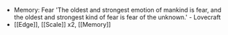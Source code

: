 - Memory: Fear
  'The oldest and strongest emotion of mankind is fear, and the oldest and strongest kind of fear is fear of the unknown.' - Lovecraft
- [[Edge]], [[Scale]] x2, [[Memory]]